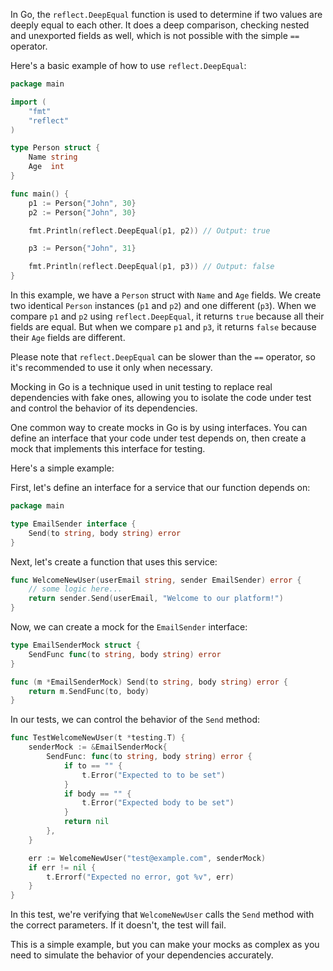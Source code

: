 
In Go, the `reflect.DeepEqual` function is used to determine if two values are deeply equal to each other. It does a deep comparison, checking nested and unexported fields as well, which is not possible with the simple `==` operator.

Here's a basic example of how to use `reflect.DeepEqual`:

```go
package main

import (
	"fmt"
	"reflect"
)

type Person struct {
	Name string
	Age  int
}

func main() {
	p1 := Person{"John", 30}
	p2 := Person{"John", 30}

	fmt.Println(reflect.DeepEqual(p1, p2)) // Output: true

	p3 := Person{"John", 31}

	fmt.Println(reflect.DeepEqual(p1, p3)) // Output: false
}
```

In this example, we have a `Person` struct with `Name` and `Age` fields. We create two identical `Person` instances (`p1` and `p2`) and one different (`p3`). When we compare `p1` and `p2` using `reflect.DeepEqual`, it returns `true` because all their fields are equal. But when we compare `p1` and `p3`, it returns `false` because their `Age` fields are different.

Please note that `reflect.DeepEqual` can be slower than the `==` operator, so it's recommended to use it only when necessary.

Mocking in Go is a technique used in unit testing to replace real dependencies with fake ones, allowing you to isolate the code under test and control the behavior of its dependencies.

One common way to create mocks in Go is by using interfaces. You can define an interface that your code under test depends on, then create a mock that implements this interface for testing.

Here's a simple example:

First, let's define an interface for a service that our function depends on:

```go
package main

type EmailSender interface {
    Send(to string, body string) error
}
```

Next, let's create a function that uses this service:

```go
func WelcomeNewUser(userEmail string, sender EmailSender) error {
    // some logic here...
    return sender.Send(userEmail, "Welcome to our platform!")
}
```

Now, we can create a mock for the `EmailSender` interface:

```go
type EmailSenderMock struct {
    SendFunc func(to string, body string) error
}

func (m *EmailSenderMock) Send(to string, body string) error {
    return m.SendFunc(to, body)
}
```

In our tests, we can control the behavior of the `Send` method:

```go
func TestWelcomeNewUser(t *testing.T) {
    senderMock := &EmailSenderMock{
        SendFunc: func(to string, body string) error {
            if to == "" {
                t.Error("Expected to to be set")
            }
            if body == "" {
                t.Error("Expected body to be set")
            }
            return nil
        },
    }

    err := WelcomeNewUser("test@example.com", senderMock)
    if err != nil {
        t.Errorf("Expected no error, got %v", err)
    }
}
```

In this test, we're verifying that `WelcomeNewUser` calls the `Send` method with the correct parameters. If it doesn't, the test will fail.

This is a simple example, but you can make your mocks as complex as you need to simulate the behavior of your dependencies accurately.
